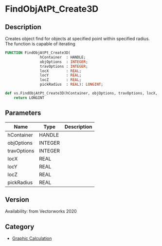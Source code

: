 # FindObjAtPt_Create3D

## Description
Creates object find for objects at specified point within specified radius. The function is capable of iterating

```pascal
FUNCTION FindObjAtPt_Create3D(
				hContainer  : HANDLE;
				objOptions  : INTEGER;
				travOptions : INTEGER;
				locX        : REAL;
				locY        : REAL;
				locZ        : REAL;
				pickRadius  : REAL): LONGINT;
```

```python
def vs.FindObjAtPt_Create3D(hContainer, objOptions, travOptions, locX, locY, locZ, pickRadius):
    return LONGINT
```

## Parameters
|Name|Type|Description|
|---|---|---|
|hContainer|HANDLE|   |
|objOptions|INTEGER|   |
|travOptions|INTEGER|   |
|locX|REAL|   |
|locY|REAL|   |
|locZ|REAL|   |
|pickRadius|REAL|   |

## Version
Availability: from Vectorworks 2020

## Category
* [Graphic Calculation](../Categories/Graphic%20Calculation.md)

